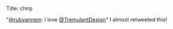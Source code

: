 Title: chirp

"<a href="http://twitter.com/rubyannem">@rubyannem</a>: I love <a href="http://twitter.com/TremulantDesign">@TremulantDesign</a>" I almost retweeted this!
